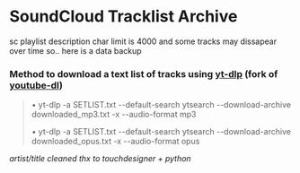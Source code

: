 # SoundCloud Tracklist Archive

sc playlist description char limit is 4000 and some tracks may dissapear over time so.. here is a data backup



### Method to download a text list of tracks using [yt-dlp](https://github.com/yt-dlp/yt-dlp) (fork of [youtube-dl](https://github.com/ytdl-org/youtube-dl)) 
> • yt-dlp -a SETLIST.txt --default-search ytsearch --download-archive downloaded_mp3.txt -x --audio-format mp3
> 
> • yt-dlp -a SETLIST.txt --default-search ytsearch --download-archive downloaded_opus.txt -x --audio-format opus



*artist/title cleaned thx to touchdesigner + python*
